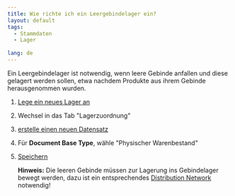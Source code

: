 ```yaml
---
title: Wie richte ich ein Leergebindelager ein?  
layout: default
tags:
  - Stammdaten
  - Lager
  
lang: de
---
```


Ein Leergebindelager ist notwendig, wenn leere Gebinde anfallen und diese gelagert werden sollen, etwa nachdem Produkte aus ihrem Gebinde herausgenommen wurden.

1. [Lege ein neues Lager an](Wie_lege_ich_ein_neues_Lager_an)
1. Wechsel in das Tab "Lagerzuordnung"
1. [erstelle einen neuen Datensatz](Wie_lege_ich_einen_neuen_datensatz_an) 
1. Für **Document Base Type**, wähle "Physischer Warenbestand"
1. [Speichern](Wie_lege_ich_einen_neuen_datensatz_an)

	**Hinweis:** Die leeren Gebinde müssen zur Lagerung ins Gebindelager bewegt werden, dazu ist ein entsprechendes [Distribution Network](Wie_richte_ich_eine_automatische_warenverteilung_fuer_Leergebinde_ein) notwendig!



